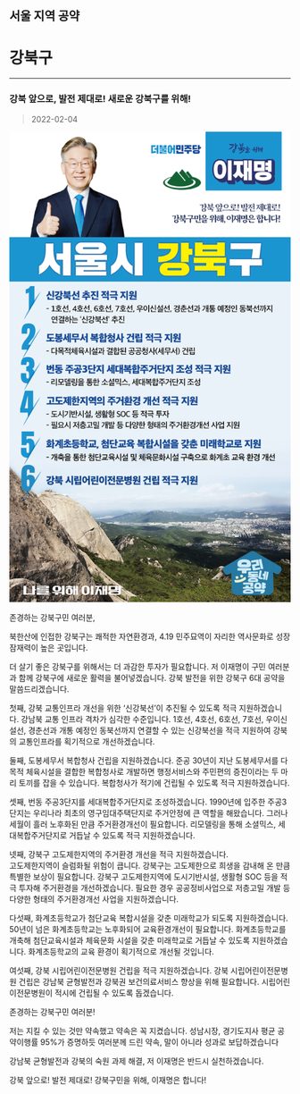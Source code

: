 ## 서울 지역 공약

# 강북구

---

### 강북 앞으로, 발전 제대로! 새로운 강북구를 위해! 
> 2022-02-04

![강북 지역공약](./005_001_003.png)

존경하는 강북구민 여러분, 

북한산에 인접한 강북구는 
쾌적한 자연환경과, 4.19 민주묘역이 자리한 역사문화로 
성장 잠재력이 높은 곳입니다.

더 살기 좋은 강북구를 위해서는 더 과감한 투자가 필요합니다.
저 이재명이 구민 여러분과 함께 강북구에 새로운 활력을 불어넣겠습니다.
강북 발전을 위한 강북구 6대 공약을 말씀드리겠습니다.

첫째, 강북 교통인프라 개선을 위한 ‘신강북선’이 추진될 수 있도록 적극 지원하겠습니다.
강남북 교통 인프라 격차가 심각한 수준입니다. 
1호선, 4호선, 6호선, 7호선, 우이신설선, 경춘선과 개통 예정인 동북선까지 
연결할 수 있는 신강북선을 적극 지원하여 강북의 교통인프라를 획기적으로 개선하겠습니다. 

둘째, 도봉세무서 복합청사 건립을 지원하겠습니다. 
준공 30년이 지난 도봉세무서를 다목적 체육시설을 결합한 복합청사로 개발하면 
행정서비스와 주민편의 증진이라는 두 마리 토끼를 잡을 수 있습니다. 
복합청사가 적기에 건립될 수 있도록 적극 지원하겠습니다. 

셋째, 번동 주공3단지를 세대복합주거단지로 조성하겠습니다. 
1990년에 입주한 주공3단지는 
우리나라 최초의 영구임대주택단지로 주거안정에 큰 역할을 해왔습니다. 
그러나 세월이 흘러 노후화된 만큼 주거환경개선이 필요합니다. 
리모델링을 통해 소셜믹스, 세대복합주거단지로 거듭날 수 있도록 적극 지원하겠습니다. 

넷째, 강북구 고도제한지역의 주거환경 개선을 적극 지원하겠습니다.  
고도제한지역이 슬럼화될 위험이 큽니다. 
강북구는 고도제한으로 희생을 감내해 온 만큼 특별한 보상이 필요합니다. 
강북구 고도제한지역에 도시기반시설, 생활형 SOC 등을 적극 투자해 주거환경을 개선하겠습니다. 
필요한 경우 공공정비사업으로 저층고밀 개발 등 다양한 형태의 주거환경개선 사업을 지원하겠습니다. 

다섯째, 화계초등학교가 첨단교육 복합시설을 갖춘 미래학교가 되도록 지원하겠습니다.
50년이 넘은 화계초등학교는 노후화되어 교육환경개선이 필요합니다. 
화계초등학교를 개축해 첨단교육시설과 체육문화 시설을 갖춘 
미래학교로 거듭날 수 있도록 지원하겠습니다. 
화계초등학교의 교육 환경이 획기적으로 개선될 것입니다. 

여섯째, 강북 시립어린이전문병원 건립을 적극 지원하겠습니다.
강북 시립어린이전문병원 건립은 
강남북 균형발전과 강북권 보건의료서비스 향상을 위해 필요합니다. 
시립어린이전문병원이 적시에 건립될 수 있도록 돕겠습니다. 

존경하는 강북구민 여러분!

저는 지킬 수 있는 것만 약속했고 약속은 꼭 지켰습니다. 
성남시장, 경기도지사 평균 공약이행률 95%가 증명하듯
여러분께 드린 약속, 말이 아니라 성과로 보답하겠습니다

강남북 균형발전과 강북의 숙원 과제 해결, 저 이재명은 반드시 실천하겠습니다.

강북 앞으로! 발전 제대로!
강북구민을 위해, 이재명은 합니다! 
